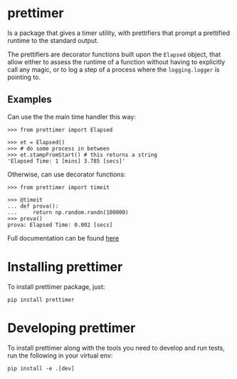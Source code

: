 
# prettimer

Is a package that gives a timer utility, with prettifiers that prompt a 
prettified runtime to the standard output.

The prettifiers are decorator functions built upon the `Elapsed` object, that 
allow either to assess the runtime of a function without having to explicitly 
call any magic, or to log a step of a process where the `logging.logger` is 
pointing to.

## Examples

Can use the the main time handler this way:

    >>> from prettimer import Elapsed
    
    >>> et = Elapsed()
    >>> # do some process in between
    >>> et.stampFromStart() # this returns a string
    'Elapsed Time: 1 [mins] 3.785 [secs]'

Otherwise, can use decorator functions:

    >>> from prettimer import timeit
    
    >>> @timeit
    ... def prova():
    ...     return np.random.randn(100000)
    >>> prova()
    prova: Elapsed Time: 0.002 [secs]
    
Full documentation can be found [here]()

# Installing prettimer

To install prettimer package, just:

    pip install prettimer

# Developing prettimer

To install prettimer along with the tools you need to develop and run tests, 
run the following in your virtual env:

    pip install -e .[dev]
    
